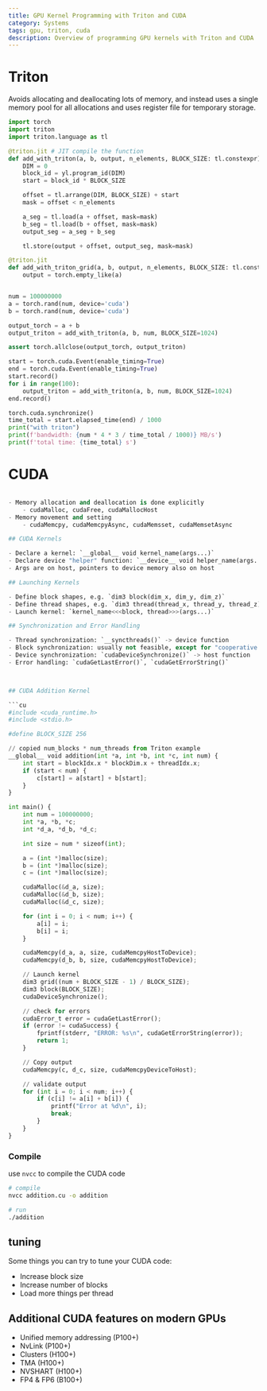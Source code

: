 ```yaml
---
title: GPU Kernel Programming with Triton and CUDA
category: Systems
tags: gpu, triton, cuda
description: Overview of programming GPU kernels with Triton and CUDA
---
```


# Triton

Avoids allocating and deallocating lots of memory, and instead uses a single memory pool for all allocations and uses register file for temporary storage.

```py
import torch
import triton
import triton.language as tl

@triton.jit # JIT compile the function
def add_with_triton(a, b, output, n_elements, BLOCK_SIZE: tl.constexpr):
    DIM = 0
    block_id = yl.program_id(DIM)
    start = block_id * BLOCK_SIZE

    offset = tl.arrange(DIM, BLOCK_SIZE) + start
    mask = offset < n_elements

    a_seg = tl.load(a + offset, mask=mask)
    b_seg = tl.load(b + offset, mask=mask)
    output_seg = a_seg + b_seg

    tl.store(output + offset, output_seg, mask=mask)

@triton.jit
def add_with_triton_grid(a, b, output, n_elements, BLOCK_SIZE: tl.constexpr):
    output = torch.empty_like(a)


num = 100000000
a = torch.rand(num, device='cuda')
b = torch.rand(num, device='cuda')

output_torch = a + b
output_triton = add_with_triton(a, b, num, BLOCK_SIZE=1024)

assert torch.allclose(output_torch, output_triton)

start = torch.cuda.Event(enable_timing=True)
end = torch.cuda.Event(enable_timing=True)
start.record()
for i in range(100):
    output_triton = add_with_triton(a, b, num, BLOCK_SIZE=1024)
end.record()

torch.cuda.synchronize()
time_total = start.elapsed_time(end) / 1000
print("with triton")
print(f'bandwidth: {num * 4 * 3 / time_total / 1000)} MB/s')
print(f'total time: {time_total} s')
```
# CUDA

```py

- Memory allocation and deallocation is done explicitly
    - cudaMalloc, cudaFree, cudaMallocHost
- Memory movement and setting
    - cudaMemcpy, cudaMemcpyAsync, cudaMemsset, cudaMemsetAsync

## CUDA Kernels

- Declare a kernel: `__global__ void kernel_name(args...)`
- Declare device "helper" function: `__device__ void helper_name(args...)`
- Args are on host, pointers to device memory also on host

## Launching Kernels

- Define block shapes, e.g. `dim3 block(dim_x, dim_y, dim_z)`
- Define thread shapes, e.g. `dim3 thread(thread_x, thread_y, thread_z)`
- Launch kernel: `kernel_name<<<block, thread>>>(args...)`

## Synchronization and Error Handling

- Thread synchronization: `__syncthreads()` -> device function
- Block synchronization: usually not feasible, except for "cooperative launch"
- Device synchronization: `cudaDeviceSynchronize()` -> host function
- Error handling: `cudaGetLastError()`, `cudaGetErrorString()`



## CUDA Addition Kernel

```cu
#include <cuda_runtime.h>
#include <stdio.h>

#define BLOCK_SIZE 256

// copied num_blocks * num_threads from Triton example
__global__ void addition(int *a, int *b, int *c, int num) {
    int start = blockIdx.x * blockDim.x + threadIdx.x;
    if (start < num) {
        c[start] = a[start] + b[start];
    }
}

int main() {
    int num = 100000000;
    int *a, *b, *c;
    int *d_a, *d_b, *d_c;

    int size = num * sizeof(int);

    a = (int *)malloc(size);
    b = (int *)malloc(size);
    c = (int *)malloc(size);

    cudaMalloc(&d_a, size);
    cudaMalloc(&d_b, size);
    cudaMalloc(&d_c, size);

    for (int i = 0; i < num; i++) {
        a[i] = i;
        b[i] = i;
    }

    cudaMemcpy(d_a, a, size, cudaMemcpyHostToDevice);
    cudaMemcpy(d_b, b, size, cudaMemcpyHostToDevice);

    // Launch kernel
    dim3 grid((num + BLOCK_SIZE - 1) / BLOCK_SIZE);
    dim3 block(BLOCK_SIZE);
    cudaDeviceSynchronize();

    // check for errors
    cudaError_t error = cudaGetLastError();
    if (error != cudaSuccess) {
        fprintf(stderr, "ERROR: %s\n", cudaGetErrorString(error));
        return 1;
    }

    // Copy output
    cudaMemcpy(c, d_c, size, cudaMemcpyDeviceToHost);

    // validate output
    for (int i = 0; i < num; i++) {
        if (c[i] != a[i] + b[i]) {
            printf("Error at %d\n", i);
            break;
        }
    }
}
```

### Compile

use `nvcc` to compile the CUDA code

```sh
# compile
nvcc addition.cu -o addition

# run
./addition
```

## tuning

Some things you can try to tune your CUDA code:
- Increase block size
- Increase number of blocks
- Load more things per thread

## Additional CUDA features on modern GPUs

- Unified memory addressing (P100+)
- NvLink (P100+)
- Clusters (H100+)
- TMA (H100+)
- NVSHART (H100+)
- FP4 & FP6 (B100+)
